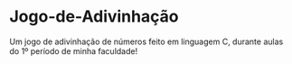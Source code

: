 # Jogo-de-Adivinhação
Um jogo de adivinhação de números feito em linguagem C, durante aulas do 1º período de minha faculdade!
